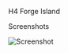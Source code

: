 H4 Forge Island 

Screenshots

![Screenshot](https://github.com/jackrabbit72380/ho4kmmm/blob/master/common/H3EK/tags/levels/multi/h4_forge_island/scenary/h4_forge_island/preview.jpg)
